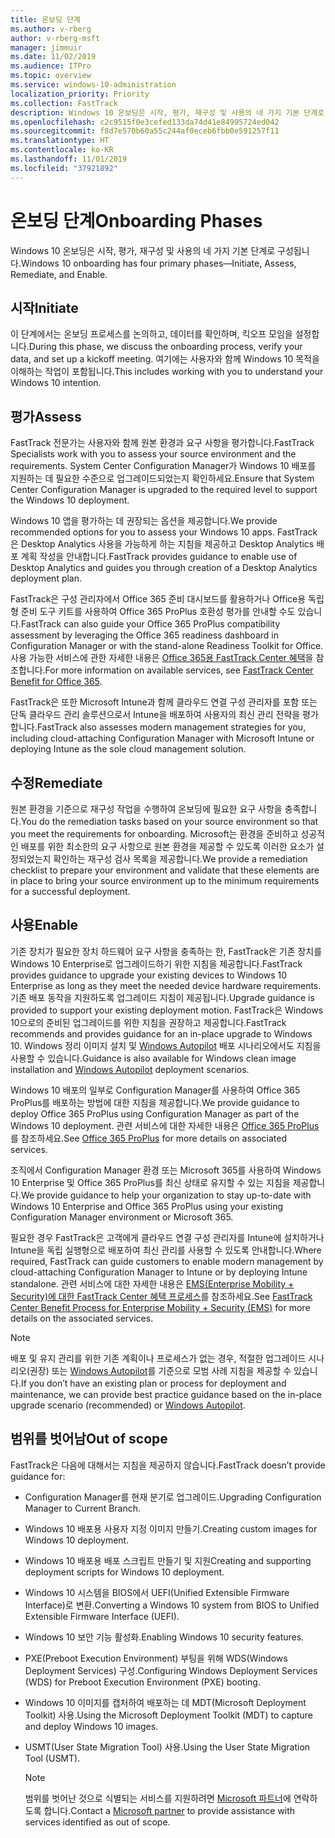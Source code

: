 ```yaml
---
title: 온보딩 단계
ms.author: v-rberg
author: v-rberg-msft
manager: jimmuir
ms.date: 11/02/2019
ms.audience: ITPro
ms.topic: overview
ms.service: windows-10-administration
localization_priority: Priority
ms.collection: FastTrack
description: Windows 10 온보딩은 시작, 평가, 재구성 및 사용의 네 가지 기본 단계로 구성됩니다.
ms.openlocfilehash: c2c9515f0e3cefed133da74d41e84995724ed042
ms.sourcegitcommit: f8d7e570b60a55c244af0eceb6fbb0e591257f11
ms.translationtype: HT
ms.contentlocale: ko-KR
ms.lasthandoff: 11/01/2019
ms.locfileid: "37921892"
---
```

# <a name="onboarding-phases"></a><span data-ttu-id="5be80-103">온보딩 단계</span><span class="sxs-lookup"><span data-stu-id="5be80-103">Onboarding Phases</span></span>

<span data-ttu-id="5be80-104">Windows 10 온보딩은 시작, 평가, 재구성 및 사용의 네 가지 기본 단계로 구성됩니다.</span><span class="sxs-lookup"><span data-stu-id="5be80-104">Windows 10 onboarding has four primary phases—Initiate, Assess, Remediate, and Enable.</span></span>

## <a name="initiate"></a><span data-ttu-id="5be80-105">시작</span><span class="sxs-lookup"><span data-stu-id="5be80-105">Initiate</span></span>

<span data-ttu-id="5be80-106">이 단계에서는 온보딩 프로세스를 논의하고, 데이터를 확인하며, 킥오프 모임을 설정합니다.</span><span class="sxs-lookup"><span data-stu-id="5be80-106">During this phase, we discuss the onboarding process, verify your data, and set up a kickoff meeting.</span></span> <span data-ttu-id="5be80-107">여기에는 사용자와 함께 Windows 10 목적을 이해하는 작업이 포함됩니다.</span><span class="sxs-lookup"><span data-stu-id="5be80-107">This includes working with you to understand your Windows 10 intention.</span></span>

## <a name="assess"></a><span data-ttu-id="5be80-108">평가</span><span class="sxs-lookup"><span data-stu-id="5be80-108">Assess</span></span>

<span data-ttu-id="5be80-109">FastTrack 전문가는 사용자와 함께 원본 환경과 요구 사항을 평가합니다.</span><span class="sxs-lookup"><span data-stu-id="5be80-109">FastTrack Specialists work with you to assess your source environment and the requirements.</span></span> <span data-ttu-id="5be80-110">System Center Configuration Manager가 Windows 10 배포를 지원하는 데 필요한 수준으로 업그레이드되었는지 확인하세요.</span><span class="sxs-lookup"><span data-stu-id="5be80-110">Ensure that System Center Configuration Manager is upgraded to the required level to support the Windows 10 deployment.</span></span> 

<span data-ttu-id="5be80-111">Windows 10 앱을 평가하는 데 권장되는 옵션을 제공합니다.</span><span class="sxs-lookup"><span data-stu-id="5be80-111">We provide recommended options for you to assess your Windows 10 apps.</span></span> <span data-ttu-id="5be80-112">FastTrack은 Desktop Analytics 사용을 가능하게 하는 지침을 제공하고 Desktop Analytics 배포 계획 작성을 안내합니다.</span><span class="sxs-lookup"><span data-stu-id="5be80-112">FastTrack provides guidance to enable use of Desktop Analytics and guides you through creation of a Desktop Analytics deployment plan.</span></span>

<span data-ttu-id="5be80-113">FastTrack은 구성 관리자에서 Office 365 준비 대시보드를 활용하거나 Office용 독립형 준비 도구 키트를 사용하여 Office 365 ProPlus 호환성 평가를 안내할 수도 있습니다.</span><span class="sxs-lookup"><span data-stu-id="5be80-113">FastTrack can also guide your Office 365 ProPlus compatibility assessment by leveraging the Office 365 readiness dashboard in Configuration Manager or with the stand-alone Readiness Toolkit for Office.</span></span> <span data-ttu-id="5be80-114">사용 가능한 서비스에 관한 자세한 내용은 [Office 365용 FastTrack Center 혜택](O365-fasttrack-benefit-for-office-365.md)을 참조합니다.</span><span class="sxs-lookup"><span data-stu-id="5be80-114">For more information on available services, see [FastTrack Center Benefit for Office 365](O365-fasttrack-benefit-for-office-365.md).</span></span> 

<span data-ttu-id="5be80-115">FastTrack은 또한 Microsoft Intune과 함께 클라우드 연결 구성 관리자를 포함 또는 단독 클라우드 관리 솔루션으로서 Intune을 배포하여 사용자의 최신 관리 전략을 평가합니다.</span><span class="sxs-lookup"><span data-stu-id="5be80-115">FastTrack also assesses modern management strategies for you, including cloud-attaching Configuration Manager with Microsoft Intune or deploying Intune as the sole cloud management solution.</span></span>

## <a name="remediate"></a><span data-ttu-id="5be80-116">수정</span><span class="sxs-lookup"><span data-stu-id="5be80-116">Remediate</span></span>

<span data-ttu-id="5be80-117">원본 환경을 기준으로 재구성 작업을 수행하여 온보딩에 필요한 요구 사항을 충족합니다.</span><span class="sxs-lookup"><span data-stu-id="5be80-117">You do the remediation tasks based on your source environment so that you meet the requirements for onboarding.</span></span> <span data-ttu-id="5be80-118">Microsoft는 환경을 준비하고 성공적인 배포를 위한 최소한의 요구 사항으로 원본 환경을 제공할 수 있도록 이러한 요소가 설정되었는지 확인하는 재구성 검사 목록을 제공합니다.</span><span class="sxs-lookup"><span data-stu-id="5be80-118">We provide a remediation checklist to prepare your environment and validate that these elements are in place to bring your source environment up to the minimum requirements for a successful deployment.</span></span> 

## <a name="enable"></a><span data-ttu-id="5be80-119">사용</span><span class="sxs-lookup"><span data-stu-id="5be80-119">Enable</span></span>

<span data-ttu-id="5be80-120">기존 장치가 필요한 장치 하드웨어 요구 사항을 충족하는 한, FastTrack은 기존 장치를 Windows 10 Enterprise로 업그레이드하기 위한 지침을 제공합니다.</span><span class="sxs-lookup"><span data-stu-id="5be80-120">FastTrack provides guidance to upgrade your existing devices to Windows 10 Enterprise as long as they meet the needed device hardware requirements.</span></span> <span data-ttu-id="5be80-121">기존 배포 동작을 지원하도록 업그레이드 지침이 제공됩니다.</span><span class="sxs-lookup"><span data-stu-id="5be80-121">Upgrade guidance is provided to support your existing deployment motion.</span></span> <span data-ttu-id="5be80-122">FastTrack은 Windows 10으로의 준비된 업그레이드를 위한 지침을 권장하고 제공합니다.</span><span class="sxs-lookup"><span data-stu-id="5be80-122">FastTrack recommends and provides guidance for an in-place upgrade to Windows 10.</span></span> <span data-ttu-id="5be80-123">Windows 정리 이미지 설치 및 [Windows Autopilot](EMS-onboarding-phases.md#windows-autopilot) 배포 시나리오에서도 지침을 사용할 수 있습니다.</span><span class="sxs-lookup"><span data-stu-id="5be80-123">Guidance is also available for Windows clean image installation and [Windows Autopilot](EMS-onboarding-phases.md#windows-autopilot) deployment scenarios.</span></span> 

<span data-ttu-id="5be80-124">Windows 10 배포의 일부로 Configuration Manager를 사용하여 Office 365 ProPlus를 배포하는 방법에 대한 지침을 제공합니다.</span><span class="sxs-lookup"><span data-stu-id="5be80-124">We provide guidance to deploy Office 365 ProPlus using Configuration Manager as part of the Windows 10 deployment.</span></span> <span data-ttu-id="5be80-125">관련 서비스에 대한 자세한 내용은 [Office 365 ProPlus](O365-onboarding-and-migration.md#office-365-proplus)를 참조하세요.</span><span class="sxs-lookup"><span data-stu-id="5be80-125">See [Office 365 ProPlus](O365-onboarding-and-migration.md#office-365-proplus) for more details on associated services.</span></span>

<span data-ttu-id="5be80-126">조직에서 Configuration Manager 환경 또는 Microsoft 365를 사용하여 Windows 10 Enterprise 및 Office 365 ProPlus를 최신 상태로 유지할 수 있는 지침을 제공합니다.</span><span class="sxs-lookup"><span data-stu-id="5be80-126">We provide guidance to help your organization to stay up-to-date with Windows 10 Enterprise and Office 365 ProPlus using your existing Configuration Manager environment or Microsoft 365.</span></span>

<span data-ttu-id="5be80-127">필요한 경우 FastTrack은 고객에게 클라우드 연결 구성 관리자를 Intune에 설치하거나 Intune을 독립 실행형으로 배포하여 최신 관리를 사용할 수 있도록 안내합니다.</span><span class="sxs-lookup"><span data-stu-id="5be80-127">Where required, FastTrack can guide customers to enable modern management by cloud-attaching Configuration Manager to Intune or by deploying Intune standalone.</span></span> <span data-ttu-id="5be80-128">관련 서비스에 대한 자세한 내용은 [EMS(Enterprise Mobility + Security)에 대한 FastTrack Center 혜택 프로세스](EMS-fasttrack-process.md)를 참조하세요.</span><span class="sxs-lookup"><span data-stu-id="5be80-128">See [FastTrack Center Benefit Process for Enterprise Mobility + Security (EMS)](EMS-fasttrack-process.md) for more details on the associated services.</span></span>

> [!NOTE]
> <span data-ttu-id="5be80-129">배포 및 유지 관리를 위한 기존 계획이나 프로세스가 없는 경우, 적절한 업그레이드 시나리오(권장) 또는 [Windows Autopilot](EMS-onboarding-phases.md#windows-autopilot)를 기준으로 모범 사례 지침을 제공할 수 있습니다.</span><span class="sxs-lookup"><span data-stu-id="5be80-129">If you don’t have an existing plan or process for deployment and maintenance, we can provide best practice guidance based on the in-place upgrade scenario (recommended) or [Windows Autopilot](EMS-onboarding-phases.md#windows-autopilot).</span></span>

## <a name="out-of-scope"></a><span data-ttu-id="5be80-130">범위를 벗어남</span><span class="sxs-lookup"><span data-stu-id="5be80-130">Out of scope</span></span>

<span data-ttu-id="5be80-131">FastTrack은 다음에 대해서는 지침을 제공하지 않습니다.</span><span class="sxs-lookup"><span data-stu-id="5be80-131">FastTrack doesn’t provide guidance for:</span></span>

- <span data-ttu-id="5be80-132">Configuration Manager를 현재 분기로 업그레이드.</span><span class="sxs-lookup"><span data-stu-id="5be80-132">Upgrading Configuration Manager to Current Branch.</span></span>
- <span data-ttu-id="5be80-133">Windows 10 배포용 사용자 지정 이미지 만들기.</span><span class="sxs-lookup"><span data-stu-id="5be80-133">Creating custom images for Windows 10 deployment.</span></span>
- <span data-ttu-id="5be80-134">Windows 10 배포용 배포 스크립트 만들기 및 지원</span><span class="sxs-lookup"><span data-stu-id="5be80-134">Creating and supporting deployment scripts for Windows 10 deployment.</span></span>
- <span data-ttu-id="5be80-135">Windows 10 시스템을 BIOS에서 UEFI(Unified Extensible Firmware Interface)로 변환.</span><span class="sxs-lookup"><span data-stu-id="5be80-135">Converting a Windows 10 system from BIOS to Unified Extensible Firmware Interface (UEFI).</span></span>
- <span data-ttu-id="5be80-136">Windows 10 보안 기능 활성화.</span><span class="sxs-lookup"><span data-stu-id="5be80-136">Enabling Windows 10 security features.</span></span> 
- <span data-ttu-id="5be80-137">PXE(Preboot Execution Environment) 부팅을 위해 WDS(Windows Deployment Services) 구성.</span><span class="sxs-lookup"><span data-stu-id="5be80-137">Configuring Windows Deployment Services (WDS) for Preboot Execution Environment (PXE) booting.</span></span>
- <span data-ttu-id="5be80-138">Windows 10 이미지를 캡처하여 배포하는 데 MDT(Microsoft Deployment Toolkit) 사용.</span><span class="sxs-lookup"><span data-stu-id="5be80-138">Using the Microsoft Deployment Toolkit (MDT) to capture and deploy Windows 10 images.</span></span>
- <span data-ttu-id="5be80-139">USMT(User State Migration Tool) 사용.</span><span class="sxs-lookup"><span data-stu-id="5be80-139">Using the User State Migration Tool (USMT).</span></span>

  > [!NOTE]
  > <span data-ttu-id="5be80-140">범위를 벗어난 것으로 식별되는 서비스를 지원하려면 [Microsoft 파트너](https://go.microsoft.com/fwlink/?linkid=2080150)에 연락하도록 합니다.</span><span class="sxs-lookup"><span data-stu-id="5be80-140">Contact a [Microsoft partner](https://go.microsoft.com/fwlink/?linkid=2080150) to provide assistance with services identified as out of scope.</span></span>

 